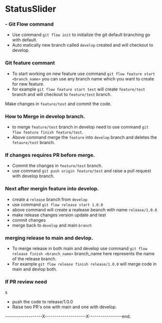 # StatusSlider

### - Git Flow command

- Use command `git flow init` to initialize the git default branching go with default.
- Auto matically new branch called `develop` created and will checkout to develop.

### Git feature commant

- To start working on new feature use command `git flow feature start <branch_name>` you can use any branch name which you want to create for new feature.
- for example `git flow feature start test` will create `feature/test` branch and will checkout to `feature/test` branch.

Make changes in `feature/test` and commit the code.

### How to Merge in develop branch.

- to merge `feature/test` branch in develop need to use command `git flow feature finish feature/test`.
- Above command merge the `feature` into `develop` branch and deletes the `fetaure/test` branch.

### If changes requires PR before merge.

- Commit the changes in `feature/test` branch.
- use command `git push origin feature/test` and raise a pull request with develop branch.

### Next after mergin feature into develop.

- create a `release` branch from `develop`
- use command `git flow release start 1.0.0`
- above command will create a realease beanch with name `release/1.0.0`
- make release changes version update and test
- commit changes
- merge back to `develop` and main `branch`

### merging release to main and devlop.

- To merge release in both main and develop use command `git flow release finish <branch_name>` branch_name here represents the name of the release branch.
- For example `git flow release finish release/1.0.0` will merge code in main and devlop both.

### If PR review need

s

- push the code to release/1.0.0
- Raise two PR's one with main and one with develop.

-------------------X---------------------X-----------------end.
